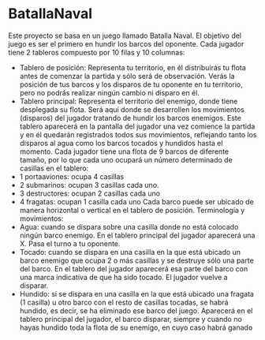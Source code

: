 # BatallaNaval
Este proyecto se basa en un juego llamado Batalla Naval.
El objetivo del juego es ser el primero en hundir los barcos del oponente.
Cada jugador tiene 2 tableros compuesto por 10 filas y 10 columnas:
- Tablero de posición: Representa tu territorio, en él distribuirás tu flota antes de
comenzar la partida y sólo será de observación. Verás la posición de tus barcos y los
disparos de tu oponente en tu territorio, pero no podrás realizar ningún cambio ni
disparo en él.
- Tablero principal: Representa el territorio del enemigo, donde tiene desplegada su
flota. Será aquí donde se desarrollen los movimientos (disparos) del jugador tratando
de hundir los barcos enemigos. Este tablero aparecerá en la pantalla del jugador una
vez comience la partida y en él quedarán registrados todos sus movimientos,
reflejando tanto los disparos al agua como los barcos tocados y hundidos hasta el
momento.
Cada jugador tiene una flota de 9 barcos de diferente tamaño, por lo que cada uno ocupará
un número determinado de casillas en el tablero:
- 1 portaaviones: ocupa 4 casillas
- 2 submarinos: ocupan 3 casillas cada uno.
- 3 destructores: ocupan 2 casillas cada uno
- 4 fragatas: ocupan 1 casilla cada uno
Cada barco puede ser ubicado de manera horizontal o vertical en el tablero de posición.
Terminología y movimientos:
- Agua: cuando se dispara sobre una casilla donde no está colocado ningún barco
enemigo. En el tablero principal del jugador aparecerá una X. Pasa el turno a tu
oponente.
- Tocado: cuando se dispara en una casilla en la que está ubicado un barco enemigo
que ocupa 2 o más casillas y se destruye sólo una parte del barco. En el tablero del
jugador aparecerá esa parte del barco con una marca indicativa de que ha sido
tocado. El jugador vuelve a disparar.
- Hundido: si se dispara en una casilla en la que está ubicado una fragata (1 casilla) u
otro barco con el resto de casillas tocadas, se habrá hundido, es decir, se ha
eliminado ese barco del juego. Aparecerá en el tablero principal del jugador, el barco
disparar, siempre y cuando no hayas hundido toda la flota de su enemigo, en cuyo
caso habrá ganado
